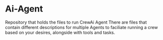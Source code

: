 # Ai-Agent
Repository that holds the files to run CrewAi Agent
There are files that contain different descriptions for multiple Agents to faciliate running a crew based on your desires, alongside with tools and tasks. 
